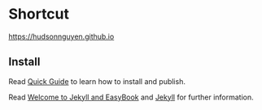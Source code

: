 # Shortcut
https://hudsonnguyen.github.io

## Install

Read [Quick Guide] to learn how to install and publish.

Read [Welcome to Jekyll and EasyBook][helloPost] and [Jekyll][jekyll] for further information.

[Quick Guide]: https://github.com/laobubu/jekyll-theme-EasyBook/wiki/Quick-Guide
[helloPost]: http://laobubu.github.io/jekyll-theme-EasyBook/archivers/hello
[jekyll]: http://jekyllrb.com/
